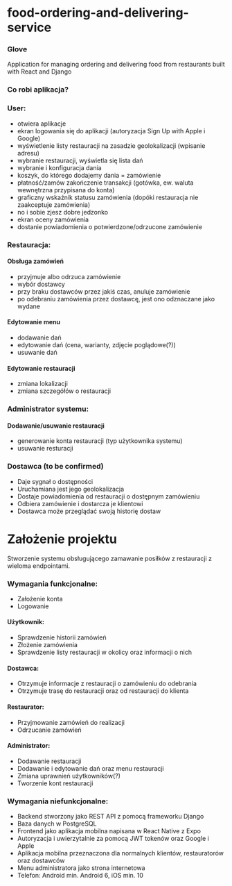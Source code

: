 # food-ordering-and-delivering-service
### Glove
Application for managing ordering and delivering food from restaurants built with React and Django


### Co robi aplikacja?
### User:
* otwiera aplikacje
* ekran logowania się do aplikacji (autoryzacja Sign Up with Apple i Google)
* wyświetlenie listy restauracji na zasadzie geolokalizacji (wpisanie adresu)
* wybranie restauracji, wyświetla się lista dań
* wybranie i konfiguracja dania 
* koszyk, do którego dodajemy dania = zamówienie
* płatność/zamów zakończenie transakcji (gotówka, ew. waluta wewnętrzna przypisana do konta) 
* graficzny wskaźnik statusu zamówienia (dopóki restauracja nie zaakceptuje zamówienia)
* no i sobie zjesz dobre jedzonko
* ekran oceny zamówienia
* dostanie powiadomienia o potwierdzone/odrzucone zamówienie


### Restauracja:
#### Obsługa zamówień
* przyjmuje albo odrzuca zamówienie
* wybór dostawcy
* przy braku dostawców przez jakiś czas, anuluje zamówienie
* po odebraniu zamówienia przez dostawcę, jest ono odznaczane jako wydane

#### Edytowanie menu
* dodawanie dań
* edytowanie dań (cena, warianty, zdjęcie poglądowe(?))
* usuwanie dań

#### Edytowanie restauracji
* zmiana lokalizacji
* zmiana szczegółów o restauracji


### Administrator systemu:
#### Dodawanie/usuwanie restauracji
* generowanie konta restauracji (typ użytkownika systemu)
* usuwanie resturacji


### Dostawca (to be confirmed)
* Daje sygnał o dostępności
* Uruchamiana jest jego geolokalizacja
* Dostaje powiadomienia od restauracji o dostępnym zamówieniu
* Odbiera zamówienie i dostarcza je klientowi
* Dostawca może przeglądać swoją historię dostaw


# Założenie projektu
Stworzenie systemu obsługującego zamawanie posiłków z restauracji z wieloma endpointami.
### Wymagania funkcjonalne:
* Założenie konta
* Logowanie
#### Użytkownik:
* Sprawdzenie historii zamówień
* Złożenie zamówienia
* Sprawdzenie listy restauracji w okolicy oraz informacji o nich
#### Dostawca:
* Otrzymuje informacje z restauracji o zamówieniu do odebrania
* Otrzymuje trasę do restauracji oraz od restauracji do klienta
#### Restaurator:
* Przyjmowanie zamówień do realizacji
* Odrzucanie zamówień
#### Administrator:
* Dodawanie restauracji
* Dodawanie i edytowanie dań oraz menu restauracji
* Zmiana uprawnień użytkowników(?)
* Tworzenie kont restauracji


### Wymagania niefunkcjonalne:
* Backend stworzony jako REST API z pomocą frameworku Django
* Baza danych w PostgreSQL
* Frontend jako aplikacja mobilna napisana w React Native z Expo
* Autoryzacja i uwierzytalnie za pomocą JWT tokenów oraz Google i Apple
* Aplikacja mobilna przeznaczona dla normalnych klientów, restauratorów oraz dostawców
* Menu administratora jako strona internetowa
* Telefon: Android min. Android 6, iOS min. 10
